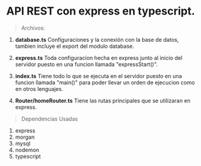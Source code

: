 # API REST con express en typescript.
 > Archivos:
1. **database.ts**
 Configuraciones y la conexión con la 
 base de datos, tambien incluye el export del modulo database.

2. **express.ts** 
 Toda configuracion hecha en express junto al inicio del servidor puesto en una funcion llamada "expressStart()".
3. **index.ts**
 Tiene todo lo que se ejecuta en el servidor puesto en una funcion llamada "main()" para poder llevar un orden de ejecucion como en otros lenguajes.
4. **Router/homeRouter.ts**
 Tiene las rutas principales que se utilizaran en express.

> Dependencias Usadas
1. express
2. morgan
3. mysql
4. nodemon
5. typescript